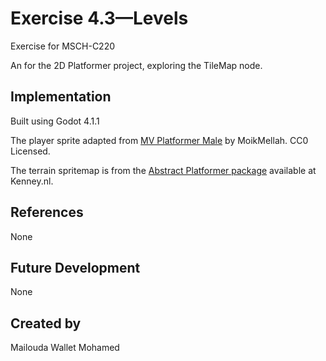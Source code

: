 # Exercise 4.3—Levels

Exercise for MSCH-C220

An for the 2D Platformer project, exploring the TileMap node.


## Implementation

Built using Godot 4.1.1

The player sprite adapted from [MV Platformer Male](https://opengameart.org/content/mv-platformer-male-32x64) by MoikMellah. CC0 Licensed.

The terrain spritemap is from the [Abstract Platformer package](https://kenney.nl/assets/abstract-platformer) available at Kenney.nl.


## References

None


## Future Development

None


## Created by 

Mailouda Wallet Mohamed
